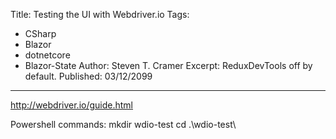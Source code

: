 Title: Testing the UI with Webdriver.io
Tags: 
  - CSharp 
  - Blazor 
  - dotnetcore 
  - Blazor-State
Author: Steven T. Cramer
Excerpt: ReduxDevTools off by default. 
Published: 03/12/2099
---

http://webdriver.io/guide.html

Powershell commands:
mkdir wdio-test
cd .\wdio-test\
